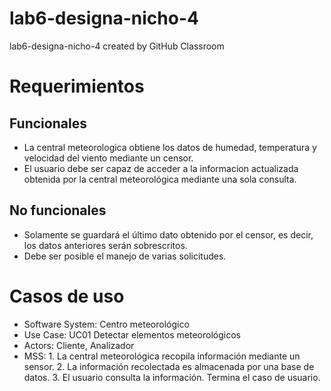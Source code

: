 # lab6-designa-nicho-4
lab6-designa-nicho-4 created by GitHub Classroom

# Requerimientos
## Funcionales
- La central meteorologica obtiene los datos de humedad, temperatura y velocidad del viento mediante un censor.
- El usuario debe ser capaz de acceder a la informacion actualizada obtenida por la central meteorológica mediante una sola consulta.

## No funcionales
- Solamente se guardará el último dato obtenido por el censor, es decir, los datos anteriores serán sobrescritos.
- Debe ser posible el manejo de varias solicitudes.

# Casos de uso
- Software System: Centro meteorológico
- Use Case: UC01 Detectar elementos meteorológicos
- Actors: Cliente, Analizador
- MSS: 1. La central meteorológica recopila información mediante un sensor.
       2. La información recolectada es almacenada por una base de datos.
       3. El usuario consulta la información.
       Termina el caso de usuario.
